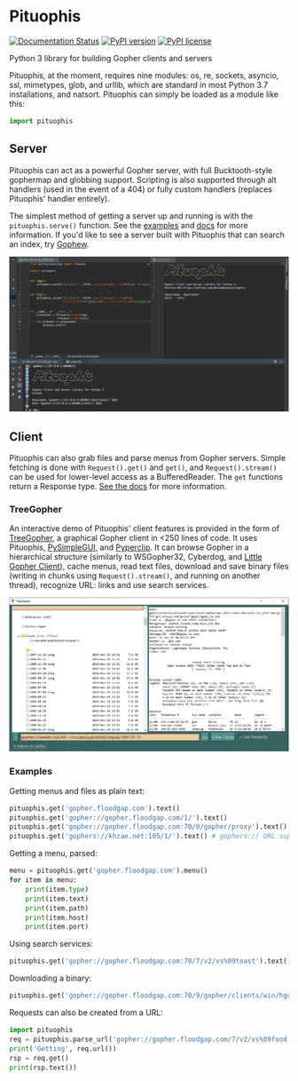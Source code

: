 # Pituophis
[![Documentation Status](https://readthedocs.org/projects/pituophis/badge/?version=latest)](https://pituophis.readthedocs.io/en/latest/?badge=latest)
[![PyPI version](https://img.shields.io/pypi/v/Pituophis.svg)](https://pypi.python.org/pypi/Pituophis/)
[![PyPI license](https://img.shields.io/pypi/l/Pituophis.svg)](https://pypi.python.org/pypi/Pituophis/)

Python 3 library for building Gopher clients and servers

Pituophis, at the moment, requires nine modules: os, re, sockets, asyncio, ssl, mimetypes, glob, and urllib, which are standard in most Python 3.7 installations, and natsort. Pituophis can simply be loaded as a module like this:
```python
import pituophis
```

## Server

Pituophis can act as a powerful Gopher server, with full Bucktooth-style gophermap and globbing support. Scripting is also supported through alt handlers (used in the event of a 404) or fully custom handlers (replaces Pituophis' handler entirely).

The simplest method of getting a server up and running is with the `pituophis.serve()` function. See the [examples](https://github.com/dotcomboom/Pituophis/tree/master/examples) and [docs](https://pituophis.readthedocs.io/en/latest/#pituophis.serve) for more information. If you'd like to see a server built with Pituophis that can search an index, try [Gophew](https://github.com/dotcomboom/Gophew).

![server_def](https://github.com/dotcomboom/Pituophis/blob/master/server_def.png?raw=true)

## Client
Pituophis can also grab files and parse menus from Gopher servers. Simple fetching is done with `Request().get()` and `get()`, and `Request().stream()` can be used for lower-level access as a BufferedReader.  The `get` functions return a Response type. [See the docs](https://pituophis.readthedocs.io/en/latest/index.html) for more information.

### TreeGopher
An interactive demo of Pituophis' client features is provided in the form of [TreeGopher](https://github.com/dotcomboom/Pituophis/blob/master/TreeGopher.py), a graphical Gopher client in <250 lines of code. It uses Pituophis, [PySimpleGUI](https://github.com/PySimpleGUI/PySimpleGUI), and [Pyperclip](https://pypi.org/project/pyperclip). It can browse Gopher in a hierarchical structure (similarly to WSGopher32, Cyberdog, and [Little Gopher Client](http://runtimeterror.com/tools/gopher/)), cache menus, read text files, download and save binary files (writing in chunks using `Request().stream()`, and running on another thread), recognize URL: links and use search services.

![](https://github.com/dotcomboom/Pituophis/blob/master/treegopher.png?raw=true)

### Examples
Getting menus and files as plain text:
```python
pituophis.get('gopher.floodgap.com').text()
pituophis.get('gopher://gopher.floodgap.com/1/').text()
pituophis.get('gopher://gopher.floodgap.com:70/0/gopher/proxy').text()
pituophis.get('gophers://khzae.net:105/1/').text() # gophers:// URL support

```
Getting a menu, parsed:
```python
menu = pituophis.get('gopher.floodgap.com').menu()
for item in menu:
    print(item.type)
    print(item.text)
    print(item.path)
    print(item.host)
    print(item.port)
```
Using search services:
```python
pituophis.get('gopher://gopher.floodgap.com:70/7/v2/vs%09toast').text()
```
Downloading a binary:
```python
pituophis.get('gopher://gopher.floodgap.com:70/9/gopher/clients/win/hgopher2_3.zip').binary
```
Requests can also be created from a URL:
```python
import pituophis
req = pituophis.parse_url('gopher://gopher.floodgap.com/7/v2/vs%09food')
print('Getting', req.url())
rsp = req.get()
print(rsp.text())
```
